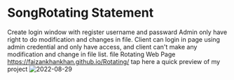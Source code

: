 # SongRotating Statement
Create login window with register username and passward
Admin only have right to do modification and changes in file. Client can login in page using admin credential and only have access, and client can't make any modification and change in file list.
file Rotating Web Page
https://faizankhankhan.github.io/Rotating/  tap here a quick preview of my project
![2022-08-29](https://user-images.githubusercontent.com/90998806/188363494-a48654b8-a19e-41ba-aa9e-586e8524b62e.png)
